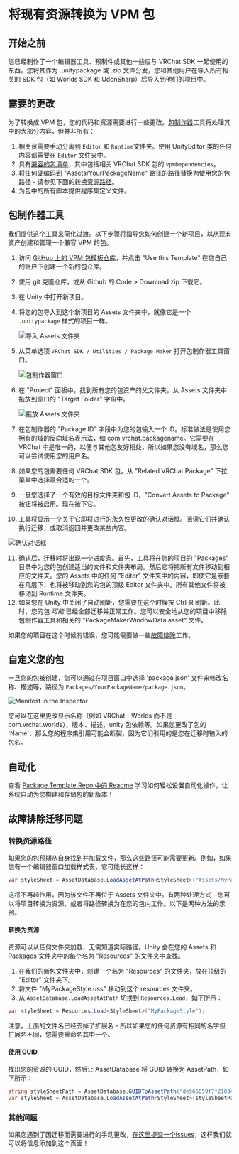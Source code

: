 # 将现有资源转换为 VPM 包

## 开始之前

您已经制作了一个编辑器工具、预制件或其他一些应与 VRChat SDK 一起使用的东西。您将其作为 .unitypackage 或 .zip 文件分发，您和其他用户在导入所有相关的 SDK 包（如 Worlds SDK 和 UdonSharp）后导入到他们的项目中。

## 需要的更改

为了转换成 VPM 包，您的代码和资源需要进行一些更改。[包制作器](#package-maker-tool)工具将处理其中的大部分内容，但并非所有：
1. 相关资需要手动分离到 `Editor` 和 `Runtime`文件夹。使用 UnityEditor 类的任何内容都需要在 `Editor` 文件夹中。
2. 具有[兼容的包清单](/vcc.docs.vrchat.com/vpm/packages#package-format)，其中包括相关 VRChat SDK 包的 `vpmDependencies`。
3. 将任何硬编码到 "Assets/YourPackageName" 路径的路径替换为使用您的包路径 - 请参见下面的[转换资源路径](#converting-asset-paths)。
4. 为包中的所有脚本提供程序集定义文件。

## 包制作器工具

我们提供这个工具来简化过渡。以下步骤将指导您如何创建一个新项目，以从现有资产创建和管理一个兼容 VPM 的包。

1. 访问 [GitHub 上的 VPM 包模板仓库](https://github.com/vrchat-community/template-package)，并点击 "Use this Template" 在您自己的账户下创建一个新的包仓库。
2. 使用 git 克隆仓库，或从 Github 的 Code > Download zip 下载它。
3. 在 Unity 中打开新项目。
4. 将您的包导入到这个新项目的 Assets 文件夹中，就像它是一个 `.unitypackage` 样式的项目一样。

    ![导入 Assets 文件夹](/vcc.docs.vrchat.com/images/package-maker/folder-imported.png)

5. 从菜单选项 `VRChat SDK / Utilities / Package Maker` 打开包制作器工具窗口。

   ![包制作器窗口](/vcc.docs.vrchat.com/images/package-maker/window.png)

6. 在 "Project" 面板中，找到所有您的包资产的父文件夹，从 Assets 文件夹中拖放到窗口的 "Target Folder" 字段中。

   ![拖放 Assets 文件夹](/vcc.docs.vrchat.com/images/package-maker/drag-drop-folder.png)

7. 在包制作器的 "Package ID" 字段中为您的包输入一个 ID。标准做法是使用您拥有的域的反向域名表示法，如 com.vrchat.packagename。它需要在 VRChat 中是唯一的，以便与其他包友好相处，所以如果您没有域名，那么您可以尝试使用您的用户名。
8. 如果您的包需要任何 VRChat SDK 包，从 "Related VRChat Package" 下拉菜单中选择最合适的一个。
9. 一旦您选择了一个有效的目标文件夹和包 ID，"Convert Assets to Package" 按钮将被启用。现在按下它。
10. 工具将显示一个关于它即将进行的永久性更改的确认对话框。阅读它们并确认执行迁移，或取消返回并更改某些内容。

   ![确认对话框](/vcc.docs.vrchat.com/images/package-maker/confirm.png)

11. 确认后，迁移时将出现一个进度条。首先，工具将在您的项目的 "Packages" 目录中为您的包创建适当的文件和文件夹布局。然后它将把所有文件移动到相应的文件夹。您的 Assets 中的任何 "Editor" 文件夹中的内容，即使它是嵌套在几层下，也将被移动到您的包的顶级 Editor 文件夹中。所有其他文件将被移动到 Runtime 文件夹。
12. 如果您在 Unity 中关闭了自动刷新，您需要在这个时候按 Ctrl-R 刷新。此时，您的包 _可能_ 已经全部迁移并正常工作。您可以安全地从您的项目中移除包制作器工具和相关的 "PackageMakerWindowData.asset" 文件。

如果您的项目在这个时候有错误，您可能需要做一些[故障排除](#troubleshooting-migration-issues)工作。

## 自定义您的包
一旦您的包被创建，您可以通过在项目窗口中选择 'package.json' 文件来修改名称、描述等，路径为 `Packages/YourPackageName/package.json`。

![Manifest in the Inspector](/vcc.docs.vrchat.com/images/package-maker/manifest-inspector.png)

您可以在这里更改显示名称（例如 VRChat - Worlds 而不是 com.vrchat.worlds）、版本、描述、unity 包依赖等。如果您更改了包的 'Name'，那么您的程序集引用可能会断裂，因为它们引用的是您在迁移时输入的包名。

## 自动化

查看 [Package Template Repo 中的 Readme](https://github.com/vrchat-community/template-package/blob/main/README.md) 学习如何轻松设置自动化操作，让系统自动为您构建和存储包的新版本！

## 故障排除迁移问题

### 转换资源路径
如果您的包预期从自身找到并加载文件，那么这些路径可能需要更新。例如，如果您有一个编辑器窗口加载样式表，它可能长这样：
```c#
var styleSheet = AssetDatabase.LoadAssetAtPath<StyleSheet>("Assets/MyPackage/Editor/MyPackageStyle.uss");
```
这将不再起作用，因为该文件不再位于 Assets 文件夹中。有两种处理方式 - 您可以将项目转换为资源，或者将路径转换为在您的包内工作。以下是两种方法的示例。

#### 转换为资源

资源可以从任何文件夹加载，无需知道实际路径。Unity 会在您的 Assets 和 Packages 文件夹中的每个名为 "Resources" 的文件夹中查找。
1. 在我们的新包文件夹中，创建一个名为 "Resources" 的文件夹，放在顶级的 "Editor" 文件夹下。
2. 将文件 "MyPackageStyle.uss" 移动到这个 resources 文件夹。
3. 从 `AssetDatabase.LoadAssetAtPath` 切换到 `Resources.Load`，如下所示：

```c#
var styleSheet = Resources.Load<StyleSheet>("MyPackageStyle");
```
注意，上面的文件名已经去掉了扩展名 - 所以如果您的任何资源有相同的名字但扩展名不同，您需要重命名其中一个。

#### 使用 GUID

找出您的资源的 GUID，然后让 AssetDatabase 将 GUID 转换为 AssetPath，如下所示：
```c#
string styleSheetPath = AssetDatabase.GUIDToAssetPath("de965059f7f21034b8c112bfc7a0dc5f");
var styleSheet = AssetDatabase.LoadAssetAtPath<StyleSheet>(styleSheetPath);
```

### 其他问题
如果您遇到了因迁移而需要进行的手动更改，[在这里提交一个issues](https://github.com/vrchat-community/vpm-package-maker/issues)，这样我们就可以将信息添加到这个页面！